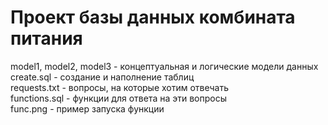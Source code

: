 # Проект базы данных комбината питания
model1, model2, model3 - концептуальная и логические модели данных  
create.sql - создание и наполнение таблиц  
requests.txt - вопросы, на которые хотим отвечать  
functions.sql - функции для ответа на эти вопросы  
func.png - пример запуска функции  
